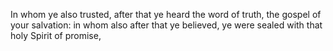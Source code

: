 In whom ye also trusted, after that ye heard the word of truth, the gospel of your salvation: in whom also after that ye believed, ye were sealed with that holy Spirit of promise,
